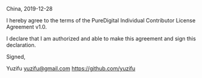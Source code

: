 China, 2019-12-28

I hereby agree to the terms of the PureDigital Individual Contributor License
Agreement v1.0.

I declare that I am authorized and able to make this agreement and sign this
declaration.

Signed,

Yuzifu yuzifu@gmail.com https://github.com/yuzifu
